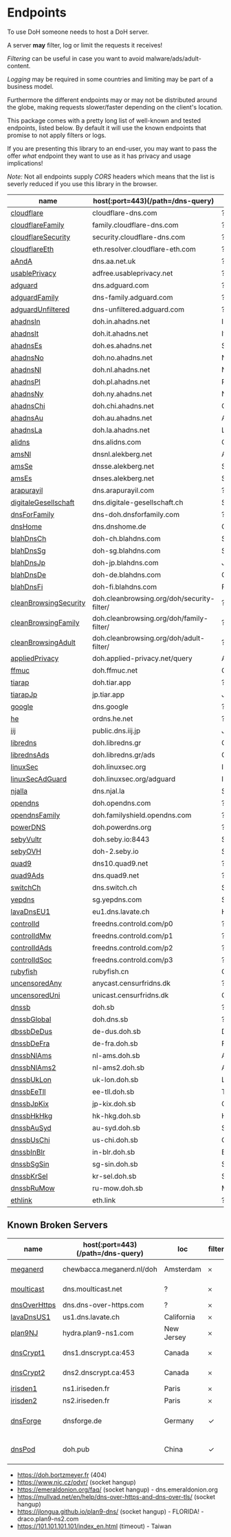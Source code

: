 # Endpoints

To use DoH someone needs to host a DoH server.

A server **may** filter, log or limit the requests it receives!

_Filtering_ can be useful in case you want to avoid malware/ads/adult-content.

_Logging_ may be required in some countries and limiting may be part of a business model.

Furthermore the different endpoints may or may not be distributed around the globe,
making requests slower/faster depending on the client's location.

This package comes with a pretty long list of well-known and tested endpoints, listed below.
By default it will use the known endpoints that promise to not apply filters or logs.

If you are presenting this library to an end-user, you may want to pass the offer _what_
endpoint they want to use as it has privacy and usage implications!

_Note:_ Not all endpoints supply _CORS_ headers which means that the list is severly
reduced if you use this library in the browser.

| name                        | host(:port=443)(/path=/dns-query)          | loc    | filter | log | cors | method |
|-----------------------------|--------------------------------------------|-------------|---|---|---|------|
| [cloudflare][]              | cloudflare-dns.com                         | ?           | 𐄂 | 𐄂 | ✓ | GET |
| [cloudflareFamily][]        | family.cloudflare-dns.com                  | ?           | ✓ | 𐄂 | ✓ | GET |
| [cloudflareSecurity][]      | security.cloudflare-dns.com                | ?           | ✓ | 𐄂 | ✓ | GET |
| [cloudflareEth][]           | eth.resolver.cloudflare-eth.com            | ?           | ✓ | 𐄂 | ✓ | GET |
| [aAndA][]                   | dns.aa.net.uk                              | ?           | ✓ | 𐄂 | 𐄂 | GET |
| [usablePrivacy][]           | adfree.usableprivacy.net                   | ?           | ✓ | 𐄂 | 𐄂 | GET |
| [adguard][]                 | dns.adguard.com                            | ?           | ✓ | 𐄂 | 𐄂 | GET |
| [adguardFamily][]           | dns-family.adguard.com                     | ?           | ✓ | 𐄂 | 𐄂 | GET |
| [adguardUnfiltered][]       | dns-unfiltered.adguard.com                 | ?           | 𐄂 | 𐄂 | 𐄂 | GET |
| [ahadnsIn][ahadns]          | doh.in.ahadns.net                          | India       | ✓ | 𐄂 | ✓ | GET |
| [ahadnsIt][ahadns]          | doh.it.ahadns.net                          | Italy       | ✓ | 𐄂 | ✓ | GET |
| [ahadnsEs][ahadns]          | doh.es.ahadns.net                          | Spain       | ✓ | 𐄂 | ✓ | GET |
| [ahadnsNo][ahadns]          | doh.no.ahadns.net                          | Norway      | ✓ | 𐄂 | ✓ | GET |
| [ahadnsNl][ahadns]          | doh.nl.ahadns.net                          | Netherlands | ✓ | 𐄂 | ✓ | GET |
| [ahadnsPl][ahadns]          | doh.pl.ahadns.net                          | Poland      | ✓ | 𐄂 | ✓ | GET |
| [ahadnsNy][ahadns]          | doh.ny.ahadns.net                          | New York    | ✓ | 𐄂 | ✓ | GET |
| [ahadnsChi][ahadns]         | doh.chi.ahadns.net                         | Chicago     | ✓ | 𐄂 | ✓ | GET |
| [ahadnsAu][ahadns]          | doh.au.ahadns.net                          | Australia   | ✓ | 𐄂 | ✓ | GET |
| [ahadnsLa][ahadns]          | doh.la.ahadns.net                          | Los Angeles | ✓ | 𐄂 | ✓ | GET |
| [alidns][]                  | dns.alidns.com                             | China       | ✓ | 𐄂 | ✓ | GET |
| [amsNl][ams]                | dnsnl.alekberg.net                         | Amsterdam   | 𐄂 | 𐄂 | 𐄂 | GET |
| [amsSe][ams]                | dnsse.alekberg.net                         | Sweden      | 𐄂 | 𐄂 | 𐄂 | GET |
| [amsEs][ams]                | dnses.alekberg.net                         | Spain       | 𐄂 | 𐄂 | 𐄂 | GET |
| [arapurayil][]              | dns.arapurayil.com                         | ?           | ✓ | 𐄂 | 𐄂 | GET |
| [digitaleGesellschaft][]    | dns.digitale-gesellschaft.ch               | Switzerland | 𐄂 | 𐄂 | ✓ | GET |
| [dnsForFamily][]            | dns-doh.dnsforfamily.com                   | ?           | ✓ | 𐄂 | 𐄂 | GET |
| [dnsHome][]                 | dns.dnshome.de                             | Germany     | 𐄂 | 𐄂 | 𐄂 | GET |
| [blahDnsCh][blahDns]        | doh-ch.blahdns.com                         | Switzerland | ✓ | 𐄂 | ✓ | GET |
| [blahDnsSg][blahDns]        | doh-sg.blahdns.com                         | Singapore   | ✓ | 𐄂 | ✓ | GET |
| [blahDnsJp][blahDns]        | doh-jp.blahdns.com                         | Japan       | ✓ | 𐄂 | ✓ | GET |
| [blahDnsDe][blahDns]        | doh-de.blahdns.com                         | Germany     | ✓ | 𐄂 | ✓ | GET |
| [blahDnsFi][blahDns]        | doh-fi.blahdns.com                         | Finland     | ✓ | 𐄂 | ✓ | GET |
| [cleanBrowsingSecurity][cb] | doh.cleanbrowsing.org/doh/security-filter/ | ?           | ✓ | 𐄂 | ✓ | GET |
| [cleanBrowsingFamily][cb]   | doh.cleanbrowsing.org/doh/family-filter/   | ?           | ✓ | 𐄂 | ✓ | GET |
| [cleanBrowsingAdult][cb]    | doh.cleanbrowsing.org/doh/adult-filter/    | ?           | ✓ | 𐄂 | ✓ | GET |
| [appliedPrivacy][]          | doh.applied-privacy.net/query              | Austria     | 𐄂 | 𐄂 | 𐄂 | GET |
| [ffmuc][]                   | doh.ffmuc.net                              | Germany     | 𐄂 | 𐄂 | 𐄂 | GET |
| [tiarap][]                  | doh.tiar.app                               | ?           | ✓ | 𐄂 | 𐄂 | GET |
| [tiarapJp][]                | jp.tiar.app                                | Japan       | ✓ | 𐄂 | 𐄂 | GET |
| [google][]                  | dns.google                                 | ?           | 𐄂 | 𐄂 | ✓ | GET |
| [he][]                      | ordns.he.net                               | ?           | 𐄂 | ✓ | 𐄂 | GET |
| [iij][]                     | public.dns.iij.jp                          | Japan       | ✓ | ✓ | 𐄂 | GET |
| [libredns][]                | doh.libredns.gr                            | Germany     | 𐄂 | 𐄂 | 𐄂 | GET |
| [librednsAds][libredns]     | doh.libredns.gr/ads                        | Germany     | ✓ | 𐄂 | 𐄂 | GET |
| [linuxSec][]                | doh.linuxsec.org                           | Indonesia   | ✓ | 𐄂 | ✓ | GET |
| [linuxSecAdGuard][linuxSec] | doh.linuxsec.org/adguard                   | Indonesia   | ✓ | 𐄂 | ✓ | GET |
| [njalla][]                  | dns.njal.la                                | Sweden      | 𐄂 | 𐄂 | 𐄂 | GET |
| [opendns][]                 | doh.opendns.com                            | ?           | 𐄂 | 𐄂 | 𐄂 | GET |
| [opendnsFamily][opendns]    | doh.familyshield.opendns.com               | ?           | ✓ | 𐄂 | 𐄂 | GET |
| [powerDNS][]                | doh.powerdns.org                           | ?           | ✓ | 𐄂 | 𐄂 | GET |
| [sebyVultr][seby]           | doh.seby.io:8443                           | Sydney      | ✓ | 𐄂 | ✓ | GET |
| [sebyOVH][seby]             | doh-2.seby.io                              | Sydney      | ✓ | 𐄂 | ✓ | GET |
| [quad9][]                   | dns10.quad9.net                            | ?           | 𐄂 | 𐄂 | 𐄂 | GET |
| [quad9Ads][quad9]           | dns.quad9.net                              | ?           | ✓ | 𐄂 | 𐄂 | GET |
| [switchCh][]                | dns.switch.ch                              | Switzerland | ✓ | 𐄂 | 𐄂 | GET |
| [yepdns][]                  | sg.yepdns.com                              | Singapore   | ✓ | 𐄂 | 𐄂 | GET |
| [lavaDnsEU1][lavaDns]       | eu1.dns.lavate.ch                          | Helsinki    | 𐄂 | 𐄂 | 𐄂 | GET |
| [controlId][]               | freedns.controld.com/p0                    | ?           | 𐄂 | 𐄂 | 𐄂 | GET |
| [controlIdMw][controlId]    | freedns.controld.com/p1                    | ?           | ✓ | 𐄂 | 𐄂 | GET |
| [controlIdAds][controlId]   | freedns.controld.com/p2                    | ?           | ✓ | 𐄂 | 𐄂 | GET |
| [controlIdSoc][controlId]   | freedns.controld.com/p3                    | ?           | ✓ | 𐄂 | 𐄂 | GET |
| [rubyfish][]                | rubyfish.cn                                | China       | ✓ | ✓ | ✓ | GET |
| [uncensoredAny][uncensored] | anycast.censurfridns.dk                    | ?           | 𐄂 | 𐄂 | 𐄂 | GET |
| [uncensoredUni][uncensored] | unicast.censurfridns.dk                    | Copenhagen  | 𐄂 | 𐄂 | 𐄂 | GET |
| [dnssb][]                   | doh.sb                                     | ?           | 𐄂 | 𐄂 | ✓ | GET |
| [dnssbGlobal][dnssb]        | doh.dns.sb                                 | ?           | 𐄂 | 𐄂 | ✓ | GET |
| [dbssbDeDus][dnssb]         | de-dus.doh.sb                              | Düsseldorf  | 𐄂 | 𐄂 | ✓ | GET |
| [dnssbDeFra][dnssb]         | de-fra.doh.sb                              | Frankfurt   | 𐄂 | 𐄂 | ✓ | GET |
| [dnssbNlAms][dnssb]         | nl-ams.doh.sb                              | Amsterdam   | 𐄂 | 𐄂 | ✓ | GET |
| [dnssbNlAms2][dnssb]        | nl-ams2.doh.sb                             | Amsterdam   | 𐄂 | 𐄂 | ✓ | GET |
| [dnssbUkLon][dnssb]         | uk-lon.doh.sb                              | London      | 𐄂 | 𐄂 | ✓ | GET |
| [dnssbEeTll][dnssb]         | ee-tll.doh.sb                              | Tallinn     | 𐄂 | 𐄂 | ✓ | GET |
| [dnssbJpKix][dnssb]         | jp-kix.doh.sb                              | Osaka       | 𐄂 | 𐄂 | ✓ | GET |
| [dnssbHkHkg][dnssb]         | hk-hkg.doh.sb                              | Hong Kong   | 𐄂 | 𐄂 | ✓ | GET |
| [dnssbAuSyd][dnssb]         | au-syd.doh.sb                              | Sydney      | 𐄂 | 𐄂 | ✓ | GET |
| [dnssbUsChi][dnssb]         | us-chi.doh.sb                              | Chicago     | 𐄂 | 𐄂 | ✓ | GET |
| [dnssbInBlr][dnssb]         | in-blr.doh.sb                              | Bengaluru   | 𐄂 | 𐄂 | ✓ | GET |
| [dnssbSgSin][dnssb]         | sg-sin.doh.sb                              | Singapore   | 𐄂 | 𐄂 | ✓ | GET |
| [dnssbKrSel][dnssb]         | kr-sel.doh.sb                              | Seoul       | 𐄂 | 𐄂 | ✓ | GET |
| [dnssbRuMow][dnssb]         | ru-mow.doh.sb                              | Moscow      | 𐄂 | 𐄂 | ✓ | GET |
| [ethlink][]                 | eth.link                                   | ?           | 𐄂 | 𐄂 | ✓ | GET |

[cloudflare]: https://developers.cloudflare.com/1.1.1.1/dns-over-https
[cloudflareFamily]: https://developers.cloudflare.com/1.1.1.1/1.1.1.1-for-families/setup-instructions/dns-over-https
[cloudflareSecurity]: https://developers.cloudflare.com/1.1.1.1/1.1.1.1-for-families/setup-instructions/dns-over-https
[cloudflareEth]: https://www.cloudflare.com/distributed-web-gateway/#ethereum-gateway
[aAndA]: https://www.aa.net.uk/legal/dohdot-disclaimer/
[usablePrivacy]: https://docs.usableprivacy.com
[adguard]: https://adguard.com/en/adguard-dns/overview.html
[adguardFamily]: https://adguard.com/en/adguard-dns/overview.html
[adguardUnfiltered]: https://adguard.com/en/adguard-dns/overview.html
[ahadns]: https://ahadns.com/dns-over-https/
[alidns]: https://alidns.com/knowledge?type=SETTING_DOCS#umpt6
[ams]: https://alekberg.net/doh
[arapurayil]: https://www.dns.arapurayil.com/
[digitaleGesellschaft]: https://www.digitale-gesellschaft.ch/dns
[dnsCrypt]: https://dnscrypt.ca/
[dnsForFamily]: https://dnsforfamily.com/
[dnsForge]: https://dnsforge.de/
[dnsHome]: https://www.dnshome.de/doh-dot-public-resolver.php
[dnsPod]: https://www.dnspod.cn/Products/Public.DNS?lang=en
[blahDns]: https://blahdns.com/
[cb]: https://cleanbrowsing.org/guides/dnsoverhttps
[appliedPrivacy]: https://applied-privacy.net/services/dns/
[ffmuc]: https://ffmuc.net/wiki/doku.php?id=knb:dohdot
[tiarap]: https://tiarap.org/
[tiarapJp]: https://jp.tiar.app/
[google]: https://developers.google.com/speed/public-dns/docs/doh/
[he]: https://dns.he.net/
[iij]: https://public.dns.iij.jp/
[libredns]: https://libredns.gr/
[linuxSec]: https://doh.linuxsec.org/
[meganerd]: https://www.meganerd.nl/encrypted-dns-server
[moulticast]: https://moulticast.net/dnscrypt/
[njalla]: https://dns.njal.la/
[opendns]: https://support.opendns.com/hc/en-us/articles/360038086532-Using-DNS-over-HTTPS-DoH-with-OpenDNS
[plan9NJ]: https://jlongua.github.io/plan9-dns/
[powerDNS]: https://powerdns.org/
[seby]: https://dns.seby.io/
[quad9]: https://quad9.net/service/service-addresses-and-features
[switchCh]: https://www.switch.ch/security/info/public-dns/
[yepdns]: https://get.yepdns.com/
[dnsOverHttps]: https://dns-over-https.com/
[lavaDns]: https://dns.lavate.ch/
[controlId]: https://controld.com/
[rubyfish]: https://www.rubyfish.cn/dns/solutions/
[uncensored]: https://blog.uncensoreddns.org/
[dnssb]: https://dns.sb/doh/
[ethlink]: https://eth.link/
[irisden]: https://iriseden.fr/

## Known Broken Servers

| name                        | host(:port=443)(/path=/dns-query)          | loc    | filter | log | cors | method | issues |
|-----------------------------|--------------------------------------------|-------------|---|---|---|-----|----------------------------|
| [meganerd][]                | chewbacca.meganerd.nl/doh                  | Amsterdam   | 𐄂 | 𐄂 | 𐄂 | GET | Connection refused         |
| [moulticast][]              | dns.moulticast.net                         | ?           | 𐄂 | 𐄂 | 𐄂 | GET | Certificate Expired        |
| [dnsOverHttps][]            | dns.dns-over-https.com                     | ?           | 𐄂 | ✓ | ✓ | GET | Timeout                    |
| [lavaDnsUS1][lavaDns]       | us1.dns.lavate.ch                          | California  | 𐄂 | 𐄂 | 𐄂 | GET | Timeout                    |
| [plan9NJ][]                 | hydra.plan9-ns1.com                        | New Jersey  | 𐄂 | 𐄂 | ✓ | GET | Certificate Expired        |
| [dnsCrypt1][dnsCrypt]       | dns1.dnscrypt.ca:453                       | Canada      | 𐄂 | 𐄂 | ✓ | GET | Occassional 503 err        |
| [dnsCrypt2][dnsCrypt]       | dns2.dnscrypt.ca:453                       | Canada      | 𐄂 | 𐄂 | ✓ | GET | Occassional 503 err        |
| [irisden1][irisden]         | ns1.iriseden.fr                            | Paris       | 𐄂 | 𐄂 | ✓ | GET | Timeout                    |
| [irisden2][irisden]         | ns2.iriseden.fr                            | Paris       | 𐄂 | 𐄂 | ✓ | GET | Timeout                    |
| [dnsForge][]                | dnsforge.de                                | Germany     | ✓ | 𐄂 | ✓ | GET | Some TXT responses missing |
| [dnsPod][]                  | doh.pub                                    | China       | ✓ | 𐄂 | ✓ | GET | Some TXT responses missing |

- https://doh.bortzmeyer.fr (404)
- https://www.nic.cz/odvr/ (socket hangup)
- https://emeraldonion.org/faq/ (socket hangup) - dns.emeraldonion.org
- https://mullvad.net/en/help/dns-over-https-and-dns-over-tls/ (socket hangup)
- https://jlongua.github.io/plan9-dns/ (socket hangup) - FLORIDA! - draco.plan9-ns2.com
- https://101.101.101.101/index_en.html (timeout) - Taiwan 
